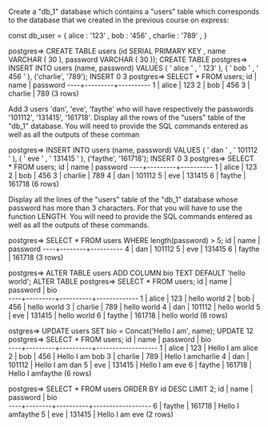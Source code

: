 Create a "db_1" database which contains a "users" table which corresponds to the database that we created in the previous course on express:

const db_user = {
alice : '123' ,
bob : '456' ,
charlie : '789' ,
}

postgres=> CREATE TABLE users (id SERIAL PRIMARY KEY , name VARCHAR ( 30 ), password VARCHAR ( 30 ));
CREATE TABLE
postgres=> INSERT INTO users (name, password) VALUES ( ' alice ' , ' 123' ), ( ' bob ' , ' 456 ' ), ('charlie', '789');
INSERT 0 3
postgres=> SELECT \* FROM users;
id | name | password
----+---------+----------
1 | alice | 123
2 | bob | 456
3 | charlie | 789
(3 rows)

Add 3 users 'dan', 'eve', 'faythe' who will have respectively the passwords '101112', '131415', '161718'.
Display all the rows of the "users" table of the "db_1" database.
You will need to provide the SQL commands entered as well as all the outputs of these comman

postgres=> INSERT INTO users (name, password) VALUES ( ' dan ' , ' 101112 ' ), ( ' eve ' , ' 131415 ' ), ('faythe', '161718');
INSERT 0 3
postgres=> SELECT \* FROM users;
id | name | password
----+---------+----------
1 | alice | 123
2 | bob | 456
3 | charlie | 789
4 | dan | 101112
5 | eve | 131415
6 | faythe | 161718
(6 rows)

Display all the lines of the "users" table of the "db_1" database whose password has more than 3 characters. For that you will have to use the function LENGTH.
You will need to provide the SQL commands entered as well as all the outputs of these commands.

postgres=> SELECT \* FROM users WHERE length(password) > 5;
id | name | password
----+--------+----------
4 | dan | 101112
5 | eve | 131415
6 | faythe | 161718
(3 rows)

postgres=> ALTER TABLE users ADD COLUMN bio TEXT DEFAULT 'hello world';
ALTER TABLE
postgres=> SELECT \* FROM users;
id | name | password | bio  
----+---------+----------+-------------
1 | alice | 123 | hello world
2 | bob | 456 | hello world
3 | charlie | 789 | hello world
4 | dan | 101112 | hello world
5 | eve | 131415 | hello world
6 | faythe | 161718 | hello world
(6 rows)

ostgres=> UPDATE users SET bio = Concat('Hello I am', name);
UPDATE 12
postgres=> SELECT \* FROM users;
id | name | password | bio  
----+---------+----------+-------------------
1 | alice | 123 | Hello I am alice
2 | bob | 456 | Hello I am bob
3 | charlie | 789 | Hello I amcharlie
4 | dan | 101112 | Hello I am dan
5 | eve | 131415 | Hello I am eve
6 | faythe | 161718 | Hello I amfaythe
(6 rows)

postgres=> SELECT \* FROM users ORDER BY id DESC LIMIT 2;
id | name | password | bio  
----+--------+----------+------------------
6 | faythe | 161718 | Hello I amfaythe
5 | eve | 131415 | Hello I am eve
(2 rows)
